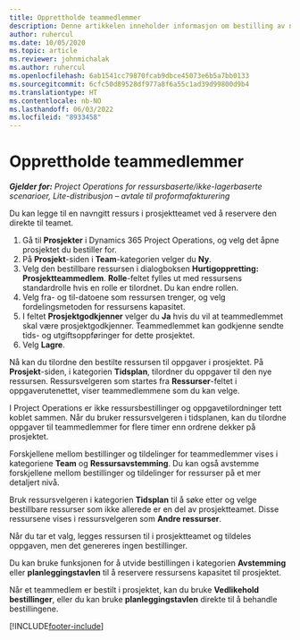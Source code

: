 ```yaml
---
title: Opprettholde teammedlemmer
description: Denne artikkelen inneholder informasjon om bestilling av navngitte ressurser for prosjektteam og tilordne dem til oppgaver.
author: ruhercul
ms.date: 10/05/2020
ms.topic: article
ms.reviewer: johnmichalak
ms.author: ruhercul
ms.openlocfilehash: 6ab1541cc79870fcab9dbce45073e6b5a7bb0133
ms.sourcegitcommit: 6cfc50d89528df977a8f6a55c1ad39d99800d9b4
ms.translationtype: HT
ms.contentlocale: nb-NO
ms.lasthandoff: 06/03/2022
ms.locfileid: "8933458"
---
```

# <a name="maintain-team-members"></a>Opprettholde teammedlemmer

_**Gjelder for:** Project Operations for ressursbaserte/ikke-lagerbaserte scenarioer, Lite-distribusjon – avtale til proformafakturering_

Du kan legge til en navngitt ressurs i prosjektteamet ved å reservere den direkte til teamet.

1. Gå til **Prosjekter** i Dynamics 365 Project Operations, og velg det åpne prosjektet du bestiller for.
2. På **Prosjekt**-siden i **Team**-kategorien velger du **Ny**. 
3. Velg den bestillbare ressursen i dialogboksen **Hurtigoppretting: Prosjektteammedlem**. **Rolle**-feltet fylles ut med ressursens standardrolle hvis en rolle er tilordnet. Du kan endre rollen. 
4. Velg fra- og til-datoene som ressursen trenger, og velg fordelingsmetoden for ressursens kapasitet. 
5. I feltet **Prosjektgodkjenner** velger du **Ja** hvis du vil at teammedlemmet skal være prosjektgodkjenner. Teammedlemmet kan godkjenne sendte tids- og utgiftsoppføringer for dette prosjektet. 
6. Velg **Lagre**.

Nå kan du tilordne den bestilte ressursen til oppgaver i prosjektet. På **Prosjekt**-siden, i kategorien **Tidsplan**, tilordner du oppgaver til den nye ressursen. Ressursvelgeren som startes fra **Ressurser**-feltet i oppgaverutenettet, viser teammedlemmene som du kan velge.


I Project Operations er ikke ressursbestillinger og oppgavetilordninger tett koblet sammen. Når du bruker ressursvelgeren i tidsplanen, kan du tilordne oppgaver til teammedlemmer for flere timer enn ordrene dekker på prosjektet.

Forskjellene mellom bestillinger og tildelinger for teammedlemmer vises i kategoriene **Team** og **Ressursavstemming**. Du kan også avstemme forskjellene mellom bestillinger og tildelinger for ressurser på et mer detaljert nivå.

Bruk ressursvelgeren i kategorien **Tidsplan** til å søke etter og velge bestillbare ressurser som ikke allerede er en del av prosjektteamet. Disse ressursene vises i ressursvelgeren som **Andre ressurser**.

Når du tar et valg, legges ressursen til i prosjektteamet og tildeles oppgaven, men det genereres ingen bestillinger.

Du kan bruke funksjonen for å utvide bestillingen i kategorien **Avstemming** eller **planleggingstavlen** til å reservere ressursens kapasitet til prosjektet.

Når et teammedlem er bestilt i prosjektet, kan du bruke **Vedlikehold bestillinger**, eller du kan bruke **planleggingstavlen** direkte til å behandle bestillingene.


[!INCLUDE[footer-include](../includes/footer-banner.md)]